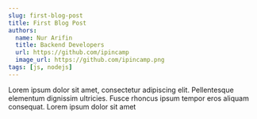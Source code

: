 ```yaml
---
slug: first-blog-post
title: First Blog Post
authors:
  name: Nur Arifin
  title: Backend Developers
  url: https://github.com/ipincamp
  image_url: https://github.com/ipincamp.png
tags: [js, nodejs]
---
```


Lorem ipsum dolor sit amet, consectetur adipiscing elit. Pellentesque elementum dignissim ultricies. Fusce rhoncus ipsum tempor eros aliquam consequat. Lorem ipsum dolor sit amet
